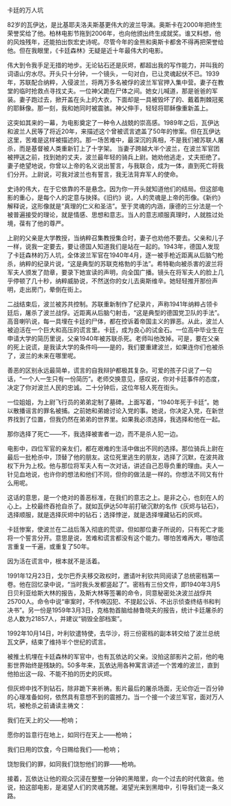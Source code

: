 卡廷的万人坑

82岁的瓦伊达，是比基耶夫洛夫斯基更伟大的波兰导演。奥斯卡在2000年把终生荣誉奖给了他。柏林电影节拖到2006年，也向他颁出终生成就奖。谁又料想，他的风烛残年，还能拍出恢宏史诗呢。尽管今年的金熊和奥斯卡都舍不得再把荣誉给他。但在我眼里，《卡廷森林》无疑是近十年最伟大的电影。

伟大到令我手足无措的地步。无论钻石还是灰烬，都超出我的写作能力，并叫我的词语山穷水尽。开头只十分钟，一个镜头，一句对白，已让灵魂起伏不已。1939年，苏联配合纳粹，入侵波兰，将两万多名被俘的波兰军官押入集中营。妻子在教堂的临时抢救点寻找丈夫。一位神父跪在尸体之间。她女儿喊道，那是爸爸的军装。妻子跑过去，掀开盖在头上的大衣，下面却是一具被毁坏了的、戴着荆棘冠冕的耶稣像。那一刻，我和她同时被震骇。神父伸手，轻轻将耶稣像重新盖上。

这突如其来的一幕，为电影奠定了一种令人战兢的崇高感。1989年之后，瓦伊达和波兰人民等了将近20年，来描述这个曾被谎言遮盖了50年的惨案。但在瓦伊达这里，苦难是这样被描述的。那一场苦难中，最深沉的真相，不是我们被苏联人屠杀，而是基督被人类重新钉上了十字架。
当妻子跨越大半个波兰，在波兰军官团被押送之前，找到她的丈夫，波兰最年轻的骑兵上尉。她劝他逃走，丈夫拒绝了。妻子绝望地说，你曾以上帝的名义说出誓言，与我联合，成为一体，直到死亡将我们分开。上尉说，可我对波兰也有誓言，我无法背弃军人的使命。

史诗的伟大，在于它依靠的不是悬念。因为你一开头就知道他们的结局。但这部电影的重心，是每个人的定意与抉择。《旧约》说，人的灵魂是上帝的形像。《新约》解释说，这形像就是“真理的仁义和圣洁”。至于灵魂的内涵，康德的三分法是一个被普遍接受的理论，就是情感、思想和意志。当人的意志顺服真理时，人就胜过处境，葆有了他的尊严。

上尉的父亲是大学教授，当纳粹召集教授集合时，妻子也劝他不要去。父亲和儿子一样，说我一定要去，要让德国人知道我们是站在一起的。1943年，德国人发现了卡廷森林的万人坑，全体波兰军官在1940年4月，逐一被手枪近距离从后脑勺枪杀，纳粹的纪录片说，“这是典型的苏联克格勃的手法”。希特勒向被杀害的波兰将军夫人颁发了勋章，要录下她宣读的声明，向全国广播。镜头在将军夫人的脸上几乎停顿了几十秒，纳粹威胁说，不然送你的女儿去奥斯维辛。她轻轻推开那份声明，走出房门，晕倒在街上。

二战结束后，波兰被苏共控制。苏联重新制作了纪录片，声称1941年纳粹占领卡廷后，屠杀了波兰战俘。近距离从后脑勺射击，“这是典型的德国党卫队的手法”。高音喇叭说，每一具埋在卡廷的尸体，都在控诉着帝国主义的罪恶。从此，波兰人被迫活在一个巨大和高压的谎言里。卡廷，成为良心的试金石。一位高中毕业生在申请大学的简历里说，父亲1940年被苏联杀死。老师叫他改掉。可是，要在父亲的死上说谎，是我读大学的条件吗——是的，我们要重建波兰，如果连你们也被杀了，波兰的未来在哪里呢。

善恶的区别永远最简单，谎言的自我辩护都极其复杂。可爱的孩子只说了一句话，“一个人一生只有一份简历”。老师交换意见，感叹说，你对卡廷事件的态度，决定了你对波兰人民的忠诚。二十分钟后，这位年轻人死在街头。

一位姐姐，为上尉飞行员的弟弟定制了墓碑。上面写着，“1940年死于卡廷”。她以散播谣言的罪名被捕。之前她和弟媳讨论入党的事。她说，你决定入党，在新世界找到了位置，但我仍然在弟弟的世界里。如果我必须选择，我选择和他在一起。

那你选择了死亡——不，我选择被害者一边，而不是杀人犯一边。

电影中，四位军官的亲友们，都在艰难的生活中做出不同的选择。那位骑兵上尉在最后一批枪杀中，顶替了他的朋友。这位死里逃生的朋友，选择了沉默，在波共政权下升为上校。他与那位将军夫人有一次对话，讲述自己忍辱负重的理由。夫人一针见血地说，也许你的想法和他们不同，但你的做法是一样的。你想法不同又有什么用呢。

这话的意思，是一个绝对的善恶标准，在我们的意志之上。是非之心，也刻在人的心上。上校最终吞抢自杀了。就如瓦伊达50年前打破沉默的名作《灰烬与钻石》，选择顺服，就是选择灰烬中的钻石；选择悖逆，就是选择埋藏钻石的灰烬。

卡廷惨案，使波兰在二战后落入彻底的荒谬。但如那位妻子所说的，只有死亡才能将一个誓言分开。意思是说，苦难和谎言都没有这个能力。哪怕苦难再大，哪怕谎言重复一千遍，或重复了50年。

因为活在谎言中，根本就不是活着。

1991年12月23日，戈尔巴乔夫移交政权时，邀请叶利钦共同阅读了总统密档第一卷。他在回忆录中说，“当时我头发都竖起了”。密档有三份文件，即1940年3月5日贝利亚给斯大林的报告，及斯大林等签署的命令，同意秘密处决波兰战俘共25700人。命令中说“审案时，不传唤囚犯、不提起公诉、不出示侦查终结书和判决书”。另一份是1959年3月3日，克格勃首脑给赫鲁晓夫的报告，统计卡廷屠杀的总人数为21857人，并建议“销毁全部档案”。

1992年10月14日，叶利钦遣特使，去华沙，将三份密档的副本转交给了波兰总统瓦文萨，结束了维持半个世纪的谎言。

被推土机埋在卡廷森林的军官中，也有瓦依达的父亲。没拍这部影片之前，他的电影世界始终是残缺的。50多年来，瓦依达用各种寓言讲述一个苦难的波兰，直到他拍出这一段、不能不拍的历史的灰烬。

但灰烬中找不到钻石，除非跪下来祈祷。影片最后的屠杀场面，无论你近一百分钟的心理准备如何，依然具有意想不到的震撼力。当一个接一个波兰军官，面对万人坑，被枪杀之前诵读主祷文：

我们在天上的父——枪响；

愿你的旨意行在地上，如同行在天上——枪响；

我们日用的饮食，今日赐给我们——枪响；

饶恕我们的罪，如同我们饶恕他们的罪——枪响。

接着，瓦依达让他的观众沉浸在整整一分钟的黑暗里，向一个过去的时代致哀。他说，拍这部电影，是渴望人们的灵魂苏醒。渴望光来到黑暗中，引导我们走一条义路。
